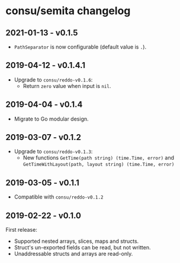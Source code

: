 # consu/semita changelog

## 2021-01-13 - v0.1.5

- `PathSeparator` is now configurable (default value is `.`).

## 2019-04-12 - v0.1.4.1

- Upgrade to `consu/reddo-v0.1.6`:
    - Return `zero` value when input is `nil`.

## 2019-04-04 - v0.1.4

- Migrate to Go modular design.

## 2019-03-07 - v0.1.2

- Upgrade to `consu/reddo-v0.1.3`:
    - New functions `GetTime(path string) (time.Time, error)` and `GetTimeWithLayout(path, layout string) (time.Time, error)`

## 2019-03-05 - v0.1.1

- Compatible with `consu/reddo-v0.1.2`

## 2019-02-22 - v0.1.0

First release:
- Supported nested arrays, slices, maps and structs.
- Struct's un-exported fields can be read, but not written.
- Unaddressable structs and arrays are read-only.
